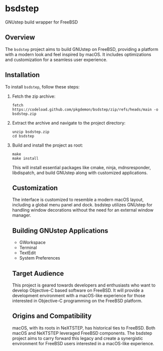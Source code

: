 # bsdstep
GNUstep build wrapper for FreeBSD

## Overview

The `bsdstep` project aims to build GNUstep on FreeBSD, providing a platform with a modern look and feel inspired by macOS. It includes optimizations and customization for a seamless user experience.

## Installation

To install `bsdstep`, follow these steps:

1. Fetch the zip archive:
   ```
   fetch https://codeload.github.com/pkgdemon/bsdstep/zip/refs/heads/main -o bsdstep.zip
   ```
2. Extract the archive and navigate to the project directory:
   ```
   unzip bsdstep.zip
   cd bsdstep
   ```
3. Build and install the project as root:
   ```
   make
   make install
   ```

   This will install essential packages like cmake, ninja, mdnsresponder, libdispatch, and build GNUstep along with customized applications.

   ## Customization

   The interface is customized to resemble a modern macOS layout, including a global menu panel and dock. bsdstep utilizes GNUstep for handling window decorations without the need for an external window manager.

   ## Building GNUstep Applications

   * GWorkspace
   * Terminal
   * TextEdit
   * System Preferences

   ## Target Audience

   This project is geared towards developers and enthusiasts who want to develop Objective-C based software on FreeBSD. It will provide a development environment with a macOS-like experience for those interested in Objective-C programming on the FreeBSD platform.

   ## Origins and Compatibility

   macOS, with its roots in NeXTSTEP, has historical ties to FreeBSD. Both macOS and NeXTSTEP leveraged FreeBSD components. The bsdstep project aims to carry forward this legacy and create a synergistic environment for FreeBSD users interested in a macOS-like experience.
